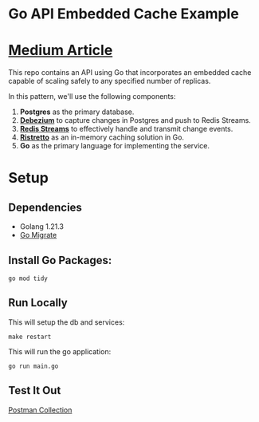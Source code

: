 # Go API Embedded Cache Example


# [Medium Article](https://medium.com/p/415ba52b5aa5)

This repo contains an API using Go that incorporates an embedded cache capable of scaling safely to any specified number of replicas.

In this pattern, we'll use the following components:

1. **Postgres** as the primary database.
2. **[Debezium](https://debezium.io/documentation/reference/stable/operations/debezium-server.html)** to capture changes in Postgres and push to Redis Streams.
3. **[Redis Streams](https://redis.io/docs/data-types/streams/#streams-basics)** to effectively handle and transmit change events.
4. **[Ristretto](https://github.com/dgraph-io/ristretto)** as an in-memory caching solution in Go.
5. **Go** as the primary language for implementing the service.


# Setup

## Dependencies

 * Golang 1.21.3
 * [Go Migrate](https://github.com/golang-migrate/migrate/tree/master/cmd/migrate#installation)

## Install Go Packages: 

 `go mod tidy`

## Run Locally

This will setup the db and services:

`make restart`

This will run the go application:

`go run main.go`

## Test It Out

[Postman Collection](https://www.postman.com/pkroan/workspace/blogs/collection/1491858-75528d19-b486-4281-bf01-0c6419c27c25?action=share&creator=1491858)